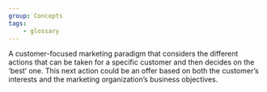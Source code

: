 ```yaml
---
group: Concepts
tags:
    - glossary
---
```

A customer-focused marketing paradigm that considers the different actions that can be taken for a specific customer and then decides on the ‘best’ one. This next action could be an offer based on both the customer’s interests and the marketing organization’s business objectives.